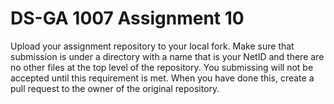 DS-GA 1007 Assignment 10
========================

Upload your assignment repository to your local fork.
Make sure that submission is under a directory with a name that is your NetID and there are no other files at the top level of the repository. You submissing will not be accepted until this requirement is met.
When you have done this, create a pull request to the owner of the original repository.
